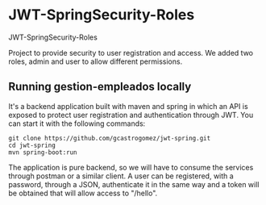 # JWT-SpringSecurity-Roles
JWT-SpringSecurity-Roles

Project to provide security to user registration and access. We added two roles, admin and user to allow different permissions.

## Running gestion-empleados locally
It's a backend application built with maven and spring in which an API is exposed to protect user registration and authentication through JWT. You can start it with the following commands:


```
git clone https://github.com/gcastrogomez/jwt-spring.git
cd jwt-spring
mvn spring-boot:run
```

The application is pure backend, so we will have to consume the services through postman or a similar client. A user can be registered, with a password, through a JSON, authenticate it in the same way and a token will be obtained that will allow access to "/hello".
